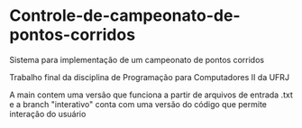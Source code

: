 # Controle-de-campeonato-de-pontos-corridos
Sistema para implementação de um campeonato de pontos corridos

Trabalho final da disciplina de Programação para Computadores II da UFRJ

A main contem uma versão que funciona a partir de arquivos de entrada .txt e a branch "interativo" conta com uma versão do código que permite interação do usuário
